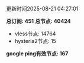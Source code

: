 更新时间2025-08-21 04:27:01

**总订阅: 451**
**总节点: 40424**
- vless节点: 14764
- hysteria2节点: 15

**google ping有效节点: 167**
